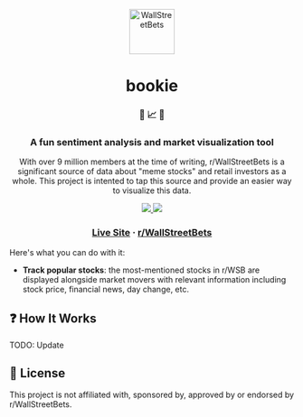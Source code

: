 <p align="center">
  <a href="https://wallstreetbets.gg">
    <img alt="WallStreetBets" src="https://styles.redditmedia.com/t5_2th52/styles/communityIcon_b37n2zfs8k861.png?width=256&s=a9cb63319055ded916e5b12ff03f1e8c63ae6911" width="80" />
  </a>
</p>
<h1 align="center">
  bookie
</h1>

<h3 align="center">
  🚀 📈 🦍
</h3>
<h3 align="center">
  A fun sentiment analysis and market visualization tool
</h3>
<p align="center">
  With over 9 million members at the time of writing, r/WallStreetBets is a significant source of data about "meme stocks" and retail investors as a whole. This project is intented to tap this source and provide an easier way to visualize this data.
</p>
<p align="center">
  <a href="https://gatsbyjs.com">
    <img src="https://img.shields.io/static/v1?label=%20&style=flat&logo=Gatsby&message=Created%20with%20Gatsby&color=663399" />
  </a>
  <a href="https://cloud.digitalocean.com/apps">
    <img src="https://img.shields.io/static/v1?label=%20&style=flat&logo=DigitalOcean&logoColor=white&message=Deployed%20on%20DigitalOcean&color=0080FF">
  </a>
</p>

<h3 align="center">
  <a href="https://wallstreetbets.gg/">Live Site</a>
  <span> · </span>
  <a href="https://reddit.com/r/wallstreetbets">r/WallStreetBets</a>
</h3>

Here's what you can do with it:

- **Track popular stocks**: the most-mentioned stocks in r/WSB are displayed alongside market movers with relevant information including stock price, financial news, day change, etc.

## ❓ How It Works

TODO: Update

## 📝 License

This project is not affiliated with, sponsored by, approved by or endorsed by r/WallStreetBets.